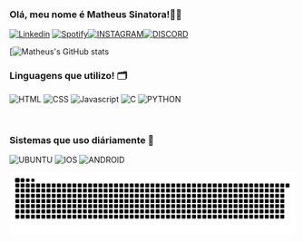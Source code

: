 

### Olá, meu nome é Matheus Sinatora!👨‍💻

[![Linkedin](https://img.shields.io/badge/LinkedIn-0077B5?style=for-the-badge&logo=linkedin&logoColor=white)](https://www.linkedin.com/in/matheussinatora/)
[![Spotify](https://img.shields.io/badge/Spotify-1ED760?&style=for-the-badge&logo=spotify&logoColor=white)](https://open.spotify.com/user/21u4rxyev7ecz73w2znmp4oiy?si=2UXPkdoQT_qMF4ICVxEusg)[![INSTAGRAM](https://img.shields.io/badge/Instagram-E4405F?style=for-the-badge&logo=instagram&logoColor=white)](https://www.instagram.com/_matheussinatora/)[![DISCORD](https://img.shields.io/badge/Discord-7289DA?style=for-the-badge&logo=discord&logoColor=white)](fazeboy#6545)

[![Matheus's GitHub stats](https://github-readme-stats.vercel.app/api?username=matheussinatora&show_icons=true&theme=dracula)

### Linguagens que utilizo! 🗂️

![HTML]( 	https://img.shields.io/badge/HTML5-E34F26?style=for-the-badge&logo=html5&logoColor=white) ![CSS](https://img.shields.io/badge/CSS-239120?&style=for-the-badge&logo=css3&logoColor=white) ![Javascript](https://img.shields.io/badge/JavaScript-323330?style=for-the-badge&logo=javascript&logoColor=F7DF1E) ![C]( 	https://img.shields.io/badge/C-00599C?style=for-the-badge&logo=c&logoColor=white) ![PYTHON](https://img.shields.io/badge/Python-3776AB?style=for-the-badge&logo=python&logoColor=white)

<br>


### Sistemas que uso diáriamente 🤖
![UBUNTU](https://img.shields.io/badge/Ubuntu-E95420?style=for-the-badge&logo=ubuntu&logoColor=white) ![IOS](https://img.shields.io/badge/iOS-000000?style=for-the-badge&logo=ios&logoColor=white) ![ANDROID]( 	https://img.shields.io/badge/Android-3DDC84?style=for-the-badge&logo=android&logoColor=white)


<div align="center">
<img src="https://github.com/MatheusSinatora/MatheusSinatora/blob/output/github-contribution-grid-snake.svg">    
</div>

